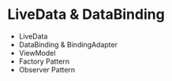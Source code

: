# LiveData & DataBinding

- LiveData
- DataBinding & BindingAdapter
- ViewModel
- Factory Pattern
- Observer Pattern
